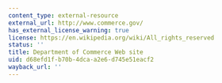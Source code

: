 ```yaml
---
content_type: external-resource
external_url: http://www.commerce.gov/
has_external_license_warning: true
license: https://en.wikipedia.org/wiki/All_rights_reserved
status: ''
title: Department of Commerce Web site
uid: d68efd1f-b70b-4dca-a2e6-d745e51eacf2
wayback_url: ''
---
```

